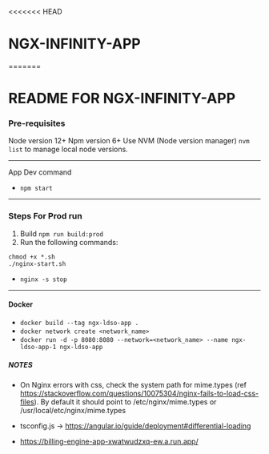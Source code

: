 <<<<<<< HEAD
# NGX-INFINITY-APP
=======
# README FOR NGX-INFINITY-APP


### Pre-requisites 
Node version 12+
Npm version 6+ 
Use NVM (Node version manager) `nvm list` to manage local node versions.

---
App Dev command
 *   `npm start `
---
### Steps For Prod run

1. Build ```npm run build:prod```
2. Run the following commands:

```
chmod +x *.sh
./nginx-start.sh
```

* ```nginx -s stop```
___

#### Docker

* ```docker build --tag ngx-ldso-app .```
* ```docker network create <network_name>```
* ```docker run -d -p 8080:8080 --network=<network_name> --name ngx-ldso-app-1 ngx-ldso-app```


##### NOTES 
* On Nginx errors with css, check the system path for mime.types (ref https://stackoverflow.com/questions/10075304/nginx-fails-to-load-css-files).
By default it should point to /etc/nginx/mime.types or /usr/local/etc/nginx/mime.types

* tsconfig.js -> https://angular.io/guide/deployment#differential-loading
* https://billing-engine-app-xwatwudzxq-ew.a.run.app/